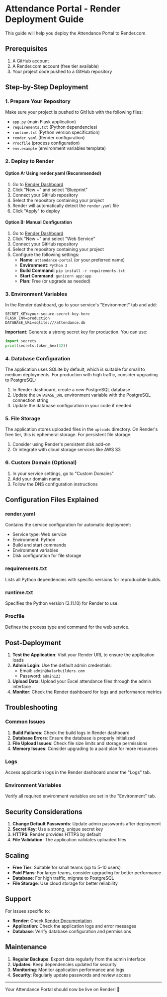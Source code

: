# Attendance Portal - Render Deployment Guide

This guide will help you deploy the Attendance Portal to Render.com.

## Prerequisites

1. A GitHub account
2. A Render.com account (free tier available)
3. Your project code pushed to a GitHub repository

## Step-by-Step Deployment

### 1. Prepare Your Repository

Make sure your project is pushed to GitHub with the following files:
- `app.py` (main Flask application)
- `requirements.txt` (Python dependencies)
- `runtime.txt` (Python version specification)
- `render.yaml` (Render configuration)
- `Procfile` (process configuration)
- `env.example` (environment variables template)

### 2. Deploy to Render

#### Option A: Using render.yaml (Recommended)

1. Go to [Render Dashboard](https://dashboard.render.com)
2. Click "New +" and select "Blueprint"
3. Connect your GitHub repository
4. Select the repository containing your project
5. Render will automatically detect the `render.yaml` file
6. Click "Apply" to deploy

#### Option B: Manual Configuration

1. Go to [Render Dashboard](https://dashboard.render.com)
2. Click "New +" and select "Web Service"
3. Connect your GitHub repository
4. Select the repository containing your project
5. Configure the following settings:
   - **Name**: `attendance-portal` (or your preferred name)
   - **Environment**: `Python 3`
   - **Build Command**: `pip install -r requirements.txt`
   - **Start Command**: `gunicorn app:app`
   - **Plan**: Free (or upgrade as needed)

### 3. Environment Variables

In the Render dashboard, go to your service's "Environment" tab and add:

```
SECRET_KEY=your-secure-secret-key-here
FLASK_ENV=production
DATABASE_URL=sqlite:///attendance.db
```

**Important**: Generate a strong secret key for production. You can use:
```python
import secrets
print(secrets.token_hex(32))
```

### 4. Database Configuration

The application uses SQLite by default, which is suitable for small to medium deployments. For production with high traffic, consider upgrading to PostgreSQL:

1. In Render dashboard, create a new PostgreSQL database
2. Update the `DATABASE_URL` environment variable with the PostgreSQL connection string
3. Update the database configuration in your code if needed

### 5. File Storage

The application stores uploaded files in the `uploads` directory. On Render's free tier, this is ephemeral storage. For persistent file storage:

1. Consider using Render's persistent disk add-on
2. Or integrate with cloud storage services like AWS S3

### 6. Custom Domain (Optional)

1. In your service settings, go to "Custom Domains"
2. Add your domain name
3. Follow the DNS configuration instructions

## Configuration Files Explained

### render.yaml
Contains the service configuration for automatic deployment:
- Service type: Web service
- Environment: Python
- Build and start commands
- Environment variables
- Disk configuration for file storage

### requirements.txt
Lists all Python dependencies with specific versions for reproducible builds.

### runtime.txt
Specifies the Python version (3.11.10) for Render to use.

### Procfile
Defines the process type and command for the web service.

## Post-Deployment

1. **Test the Application**: Visit your Render URL to ensure the application loads
2. **Admin Login**: Use the default admin credentials:
   - Email: `admin@balarbuilders.com`
   - Password: `admin123`
3. **Upload Data**: Upload your Excel attendance files through the admin interface
4. **Monitor**: Check the Render dashboard for logs and performance metrics

## Troubleshooting

### Common Issues

1. **Build Failures**: Check the build logs in Render dashboard
2. **Database Errors**: Ensure the database is properly initialized
3. **File Upload Issues**: Check file size limits and storage permissions
4. **Memory Issues**: Consider upgrading to a paid plan for more resources

### Logs

Access application logs in the Render dashboard under the "Logs" tab.

### Environment Variables

Verify all required environment variables are set in the "Environment" tab.

## Security Considerations

1. **Change Default Passwords**: Update admin passwords after deployment
2. **Secret Key**: Use a strong, unique secret key
3. **HTTPS**: Render provides HTTPS by default
4. **File Validation**: The application validates uploaded files

## Scaling

- **Free Tier**: Suitable for small teams (up to 5-10 users)
- **Paid Plans**: For larger teams, consider upgrading for better performance
- **Database**: For high traffic, migrate to PostgreSQL
- **File Storage**: Use cloud storage for better reliability

## Support

For issues specific to:
- **Render**: Check [Render Documentation](https://render.com/docs)
- **Application**: Check the application logs and error messages
- **Database**: Verify database configuration and permissions

## Maintenance

1. **Regular Backups**: Export data regularly from the admin interface
2. **Updates**: Keep dependencies updated for security
3. **Monitoring**: Monitor application performance and logs
4. **Security**: Regularly update passwords and review access

---

Your Attendance Portal should now be live on Render! 🚀
